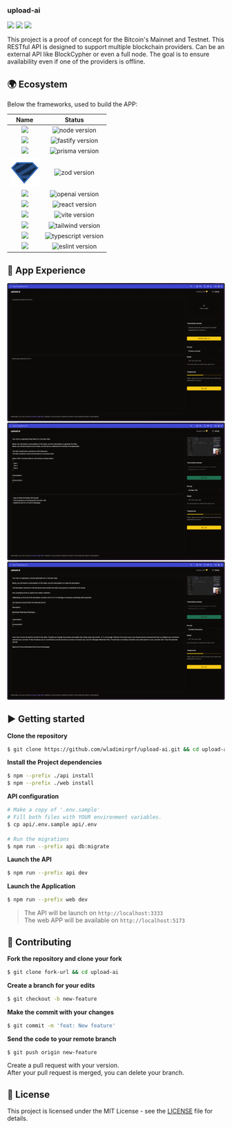 ### upload-ai

[![](https://img.shields.io/github/repo-size/wladimirgrf/upload-ai?color=%23FFB000&labelColor=000000)]()
[![](https://img.shields.io/github/last-commit/wladimirgrf/upload-ai?color=%23FFB000&labelColor=000000)](https://github.com/wladimirgrf/certification/commits/master)
[![](https://img.shields.io/github/issues/wladimirgrf/upload-ai?color=%23FFB000&labelColor=000000)](https://github.com/wladimirgrf/certification/issues)

This project is a proof of concept for the Bitcoin's Mainnet and Testnet. 
This RESTful API is designed to support multiple blockchain providers. Can be an external API like BlockCypher or even a full node. The goal is to ensure availability even if one of the providers is offline.

## 🌍 Ecosystem

Below the frameworks, used to build the APP:

|                      Name                                   |                         Status                          |
|:-----------------------------------------------------------:|:-------------------------------------------------------:|
|<img height="58" src="https://cdn.worldvectorlogo.com/logos/nodejs-1.svg"> | <img alt="node version" src="https://img.shields.io/badge/nodejs-v18.17-%23FFB000?labelColor=000000"> |
|<img height="50" src="https://cdn.worldvectorlogo.com/logos/fastify.svg"> | <img alt="fastify version" src="https://img.shields.io/badge/fastify-v4.26-%23FFB000?labelColor=000000">|
|<img height="60" src="https://cdn.worldvectorlogo.com/logos/prisma-3.svg"> | <img alt="prisma version" src="https://img.shields.io/badge/prisma-v5.9-%23FFB000?labelColor=000000">|
|<img height="67" src="https://raw.githubusercontent.com/colinhacks/zod/master/logo.svg"> | <img alt="zod version" src="https://img.shields.io/badge/zod-v3.22-%23FFB000?labelColor=000000">|
|<img height="53" src="https://cdn.worldvectorlogo.com/logos/openai-2.svg"> | <img alt="openai version" src="https://img.shields.io/badge/openai-v4.26-%23FFB000?labelColor=000000"> |
|<img height="64" src="https://cdn.worldvectorlogo.com/logos/react-2.svg"> | <img alt="react version" src="https://img.shields.io/badge/react-v18.2-%23FFB000?labelColor=000000"> |
|<img height="50" src="https://cdn.worldvectorlogo.com/logos/vitejs.svg"> | <img alt="vite version" src="https://img.shields.io/badge/vite-v4.5-%23FFB000?labelColor=000000">|
|<img height="40" src="https://cdn.worldvectorlogo.com/logos/tailwind-css-2.svg"> | <img alt="tailwind version" src="https://img.shields.io/badge/tailwind-v3.4-%23FFB000?labelColor=000000">|
|<img height="45" src="https://cdn.worldvectorlogo.com/logos/typescript.svg"> | <img alt="typescript version" src="https://img.shields.io/badge/typescript-v5.5-%23FFB000?labelColor=000000"> |
|<img height="48" src="https://cdn.worldvectorlogo.com/logos/eslint-1.svg"> | <img alt="eslint version" src="https://img.shields.io/badge/eslint-v8.56-%23FFB000?labelColor=000000"> |

## 🌟 App Experience

![](.github/assets/app-view-1.png)
![](.github/assets/app-view-2.png)
![](.github/assets/app-view-3.png)

## ▶️ Getting started

**Clone the repository**
```bash
$ git clone https://github.com/wladimirgrf/upload-ai.git && cd upload-ai
```

**Install the Project dependencies**
```bash
$ npm --prefix ./api install
$ npm --prefix ./web install
```

**API configuration**
```bash
# Make a copy of '.env.sample'
# Fill both files with YOUR environment variables.
$ cp api/.env.sample api/.env

# Run the migrations
$ npm run --prefix api db:migrate
```

**Launch the API**
```bash
$ npm run --prefix api dev
```

**Launch the Application**
```bash
$ npm run --prefix web dev
```

>The API will be launch on `http://localhost:3333`<br>
>The web APP will be available on `http://localhost:5173`


## 🤝 Contributing

**Fork the repository and clone your fork**

```bash
$ git clone fork-url && cd upload-ai
```

**Create a branch for your edits**
```bash
$ git checkout -b new-feature
```

**Make the commit with your changes**
```bash
$ git commit -m 'feat: New feature'
```

**Send the code to your remote branch**
```bash
$ git push origin new-feature
```

Create a pull request with your version. <br>
After your pull request is merged, you can delete your branch.


## 📝 License

This project is licensed under the MIT License - see the [LICENSE](LICENSE) file for details.
